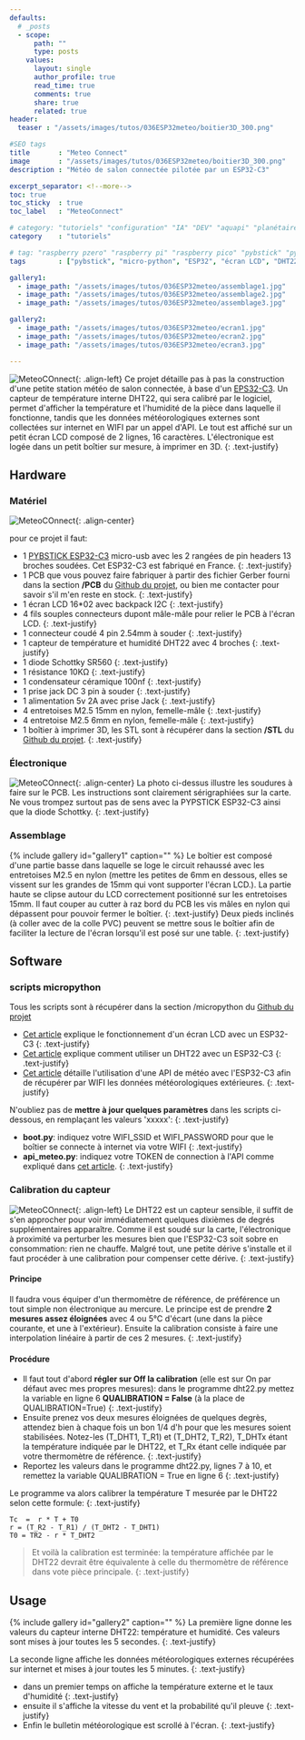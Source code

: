 ```yaml
---
defaults:
  # _posts
  - scope:
      path: ""
      type: posts
    values:
      layout: single
      author_profile: true
      read_time: true
      comments: true
      share: true
      related: true
header: 
  teaser : "/assets/images/tutos/036ESP32meteo/boitier3D_300.png"

#SEO tags
title       : "Meteo Connect"
image       : "/assets/images/tutos/036ESP32meteo/boitier3D_300.png"
description : "Météo de salon connectée pilotée par un ESP32-C3"

excerpt_separator: <!--more-->
toc: true
toc_sticky  : true
toc_label   : "MeteoConnect"

# category: "tutoriels" "configuration" "IA" "DEV" "aquapi" "planétaire" 
category    : "tutoriels" 

# tag: "raspberry pzero" "raspberry pi" "raspberry pico" "pybstick" "python3" "micro-pyhton" "électronique"
tags        : ["pybstick", "micro-python", "ESP32", "écran LCD", "DHT22"]

gallery1:
  - image_path: "/assets/images/tutos/036ESP32meteo/assemblage1.jpg"
  - image_path: "/assets/images/tutos/036ESP32meteo/assemblage2.jpg"
  - image_path: "/assets/images/tutos/036ESP32meteo/assemblage3.jpg"

gallery2:
  - image_path: "/assets/images/tutos/036ESP32meteo/ecran1.jpg"
  - image_path: "/assets/images/tutos/036ESP32meteo/ecran2.jpg"
  - image_path: "/assets/images/tutos/036ESP32meteo/ecran3.jpg"

---
```


![MeteoCOnnect](/assets/images/tutos/036ESP32meteo/boitier3D_300.png){: .align-left}
Ce projet détaille pas à pas la construction d'une petite station météo de salon connectée, à base d'un [EPS32-C3](https://papsdroidfr.github.io/configuration/Pybstick-C3/). Un capteur de température interne DHT22, qui sera calibré par le logiciel, permet d'afficher la température et l'humidité de la pièce dans laquelle il fonctionne, tandis que les données météorologiques externes sont collectées sur internet en WIFI par un appel d'API. Le tout est affiché sur un petit écran LCD composé de 2 lignes, 16 caractères. L'électronique est logée dans un petit boîtier sur mesure, à imprimer en 3D.
{: .text-justify}

## Hardware

### Matériel

![MeteoCOnnect](/assets/images/tutos/036ESP32meteo/materiel.jpg){: .align-center}

pour ce projet il faut:

* 1 [PYBSTICK ESP32-C3](https://shop.mchobby.be/fr/pybstick/2505-pybstick26-esp32-c3-micropython-et-arduino-3232100025059.html) micro-usb avec les 2 rangées de pin headers 13 broches soudées. Cet ESP32-C3 est fabriqué en France.
{: .text-justify}
* 1 PCB que vous pouvez faire fabriquer à partir des fichier Gerber fourni dans la section **/PCB** du [Github du projet](https://github.com/papsdroidfr/MeteoConnect), ou bien me contacter pour savoir s'il m'en reste en stock.
{: .text-justify}
* 1 écran LCD 16*02 avec backpack I2C
{: .text-justify}
* 4 fils souples connecteurs dupont mâle-mâle pour relier le PCB à l'écran LCD.
{: .text-justify}
* 1 connecteur coudé 4 pin 2.54mm à souder
{: .text-justify}
* 1 capteur de température et humidité DHT22 avec 4 broches
{: .text-justify}
* 1 diode Schottky SR560
{: .text-justify}
* 1 résistance 10KΩ
{: .text-justify}
* 1 condensateur céramique 100nf
{: .text-justify}
* 1 prise jack DC 3 pin à souder
{: .text-justify}
* 1 alimentation 5v 2A avec prise Jack
{: .text-justify}
* 4 entretoises M2.5 15mm en nylon, femelle-mâle 
{: .text-justify}
* 4 entretoise M2.5 6mm en nylon, femelle-mâle
{: .text-justify}
* 1 boîtier à imprimer 3D, les STL sont à récupérer dans la section **/STL** du [Github du projet](https://github.com/papsdroidfr/MeteoConnect).
{: .text-justify}

### Électronique

![MeteoCOnnect](/assets/images/tutos/036ESP32meteo/PCB_assemblage.jpg){: .align-center}
La photo ci-dessus illustre les soudures à faire sur le PCB. Les instructions sont clairement sérigraphiées sur la carte. Ne vous trompez surtout pas de sens avec la PYPSTICK ESP32-C3 ainsi que la diode Schottky.
{: .text-justify}

### Assemblage

{% include gallery id="gallery1" caption="" %}
Le boîtier est composé d'une partie basse dans laquelle se loge le circuit rehaussé avec les entretoises M2.5 en nylon (mettre les petites de 6mm en dessous, elles se vissent sur les grandes de 15mm qui vont supporter l'écran LCD.). La partie haute se clipse autour du LCD correctement positionné sur les entretoises 15mm. Il faut couper au cutter à raz bord du PCB les vis mâles en nylon qui dépassent pour pouvoir fermer le boîtier.
{: .text-justify}
Deux pieds inclinés (à coller avec de la colle PVC) peuvent se mettre sous le boîtier afin de faciliter la lecture de l'écran lorsqu'il est posé sur une table.
{: .text-justify}

## Software

### scripts micropython

Tous les scripts sont à récupérer dans la section /micropython du [Github du projet](https://github.com/papsdroidfr/MeteoConnect)

* [Cet article](https://papsdroidfr.github.io/dev/ESP32-LCD/) explique le fonctionnement d'un écran LCD avec un ESP32-C3
{: .text-justify}
* [Cet article](https://papsdroidfr.github.io/dev/ESP32-DHT22/) explique comment utiliser un DHT22 avec un ESP32-C3
{: .text-justify}
* [Cet article](https://papsdroidfr.github.io/dev/meteoESP32/) détaille l'utilisation d'une API de météo avec l'ESP32-C3 afin de récupérer par WIFI les données météorologiques extérieures.
{: .text-justify}

N'oubliez pas de **mettre à jour quelques paramètres** dans les scripts ci-dessous, en remplaçant les valeurs 'xxxxx':
{: .text-justify}

* **boot.py**: indiquez votre WIFI_SSID et WIFI_PASSWORD pour que le boîtier se connecte à internet via votre WIFI
{: .text-justify}
* **api_meteo.py**: indiquez votre TOKEN de connection à l'API comme expliqué dans [cet article](https://papsdroidfr.github.io/dev/meteoESP32/).
{: .text-justify}

### Calibration du capteur

![MeteoCOnnect](/assets/images/tutos/036ESP32meteo/qualibrate.jpg){: .align-left}
Le DHT22 est un capteur sensible, il suffit de s'en approcher pour voir immédiatement quelques dixièmes de degrés supplémentaires apparaître. Comme il est soudé sur la carte, l'électronique à proximité va perturber les mesures bien que l'ESP32-C3 soit sobre en consommation: rien ne chauffe. Malgré tout, une petite dérive s'installe et il faut procéder à une calibration pour compenser cette dérive.
{: .text-justify}

#### Principe

Il faudra vous équiper d'un thermomètre de référence, de préférence un tout simple non électronique au mercure. Le principe est de prendre **2 mesures assez éloignées**  avec 4 ou 5°C d'écart (une dans la pièce courante, et une à
l'extérieur). Ensuite la calibration consiste à faire une interpolation linéaire à partir de ces 2 mesures.
{: .text-justify}

#### Procédure

* Il faut tout d'abord **régler sur Off la calibration** (elle est sur On par défaut avec mes propres mesures): dans le programme dht22.py mettez la variable en ligne 6  **QUALIBRATION = False** (à la place de QUALIBRATION=True)
{: .text-justify}
* Ensuite prenez vos deux mesures éloignées de quelques degrès, attendez bien à chaque fois un bon 1/4 d'h pour que les mesures soient stabilisées. Notez-les (T_DHT1, T_R1) et (T_DHT2, T_R2), T_DHTx étant la température indiquée par le DHT22, et T_Rx étant celle indiquée par votre thermomètre de référence.
{: .text-justify}
* Reportez les valeurs dans le programme dht22.py, lignes 7 à 10, et remettez la variable QUALIBRATION = True en ligne 6
{: .text-justify}

Le programme va alors calibrer la température T mesurée par le DHT22 selon cette formule:
{: .text-justify}

```maths
Tc  =  r * T + T0
r = (T_R2 - T_R1) / (T_DHT2 - T_DHT1)
T0 = TR2 - r * T_DHT2
```

> Et voilà la calibration est terminée: la température affichée par le DHT22 devrait être équivalente à celle du thermomètre de référence dans vote pièce principale.
{: .text-justify}

## Usage
{% include gallery id="gallery2" caption="" %}
La première ligne donne les valeurs du capteur interne DHT22: température et humidité. Ces valeurs sont mises à jour toutes les 5 secondes.
{: .text-justify}

La seconde ligne affiche les données météorologiques externes récupérées sur internet et mises à jour toutes les 5 minutes.
{: .text-justify}

* dans un premier temps on affiche la température externe et le taux d'humidité
{: .text-justify}
* ensuite il s'affiche la vitesse du vent et la probabilité qu'il pleuve
{: .text-justify}
* Enfin le bulletin météorologique est scrollé à l'écran.
{: .text-justify}